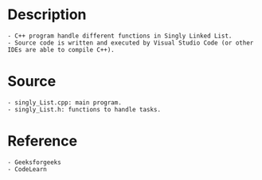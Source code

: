# Description
    - C++ program handle different functions in Singly Linked List.
    - Source code is written and executed by Visual Studio Code (or other IDEs are able to compile C++).

# Source
    - singly_List.cpp: main program.
    - singly_List.h: functions to handle tasks.

# Reference
    - Geeksforgeeks
    - CodeLearn